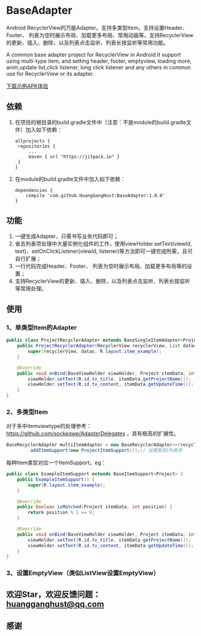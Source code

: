 # BaseAdapter
Android RecyclerView的万能Adapter。支持多类型Item，支持设置Header、Footer、 列表为空时展示布局、加载更多布局、常用动画等，支持RecyclerView的更新、插入、删除，以及列表点击监听、列表长按监听等常用功能。

A common base adapter project for RecyclerView in Android.It support using multi-type item, and setting header, footer, emptyview, loading more, anim,update list,click listener, long click listener and any others in common use for RecyclerView or its adapter.

[下载示例APK体验](https://github.com/HuangGangHust/BaseAdapter/raw/master/BaseAdapterSample-debug.apk)



## 依赖

1. 在项目的根目录的build.gradle文件中（注意：不是module的build.gradle文件）加入如下依赖：

   ```
   allprojects {
   	repositories {
   		...
   		maven { url "https://jitpack.io" }
   	}
   }
   ```


1. 在module的build.gradle文件中加入如下依赖：

   ```
   dependencies {
       compile 'com.github.HuangGangHust:BaseAdapter:1.0.0'
   }
   ```



## 功能

1. 一键生成Adapter，只需书写业务代码即可；
2. 省去列表项处理中大量实例化组件的工作，使用viewHolder.setText(viewId, text)、setOnClickListener(viewId, listener)等方法即可一键完成所需，且可自行扩展；
3. 一行代码完成Header、Footer、 列表为空时展示布局、加载更多布局等的设置；
4. 支持RecyclerView的更新、插入、删除，以及列表点击监听、列表长按监听等常用处理。



## 使用

### 1、单类型Item的Adapter

```java
public class ProjectRecyclerAdapter extends BaseSingleItemAdapter<Project> {
    public ProjectRecyclerAdapter(RecyclerView recyclerView, List datas) {
        super(recyclerView, datas, R.layout.item_example);
    }

    @Override
    public void onBind(BaseViewHolder viewHolder, Project itemData, int position, int scrollState) {
        viewHolder.setText(R.id.tv_title, itemData.getProjectName());
        viewHolder.setText(R.id.tv_content, itemData.getUpdateTime());
    }
}
```



### 2、多类型Item

对于多中itemviewtype的处理参考：https://github.com/sockeqwe/AdapterDelegates ，具有极高的扩展性。

``` java
BaseRecyclerAdapter multiItemAdapter = new BaseRecyclerAdapter<>(recyclerView, projects).addItemSupport(new ExampleItemSupport())// 设置类型1列表项
        .addItemSupport(new ProjectItemSupport());// 设置类型2列表项
```

每种Item类型对应一个ItemSupport，eg：

```java 
public class ExampleItemSupport extends BaseItemSupport<Project> {
    public ExampleItemSupport() {
        super(R.layout.item_example);
    }

    @Override
    public boolean isMatched(Project itemData, int position) {
        return position % 2 == 0;
    }

    @Override
    public void onBind(BaseViewHolder viewHolder, Project itemData, int position, int scrollState) {
        viewHolder.setText(R.id.tv_title, itemData.getProjectName());
        viewHolder.setText(R.id.tv_content, itemData.getUpdateTime());
    }
}
```



### 3、设置EmptyView（类似ListView设置EmptyView）





## 欢迎Star，欢迎反馈问题：huangganghust@qq.com



## 感谢

